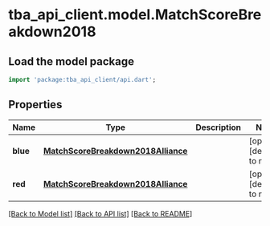 # tba_api_client.model.MatchScoreBreakdown2018

## Load the model package

```dart
import 'package:tba_api_client/api.dart';
```

## Properties

| Name     | Type                                                                      | Description | Notes                       |
| -------- | ------------------------------------------------------------------------- | ----------- | --------------------------- |
| **blue** | [**MatchScoreBreakdown2018Alliance**](MatchScoreBreakdown2018Alliance.md) |             | [optional][default to null] |
| **red**  | [**MatchScoreBreakdown2018Alliance**](MatchScoreBreakdown2018Alliance.md) |             | [optional][default to null] |

[[Back to Model list]](../README.md#documentation-for-models) [[Back to API list]](../README.md#documentation-for-api-endpoints) [[Back to README]](../README.md)
